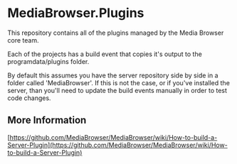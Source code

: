 MediaBrowser.Plugins
====================

This repository contains all of the plugins managed by the Media Browser core team.

Each of the projects has a build event that copies it's output to the programdata/plugins folder. 

By default this assumes you have the server repository side by side in a folder called 'MediaBrowser'. If this is not the case, or if you've installed the server, than you'll need to update the build events manually in order to test code changes.


## More Information ##

[https://github.com/MediaBrowser/MediaBrowser/wiki/How-to-build-a-Server-Plugin](https://github.com/MediaBrowser/MediaBrowser/wiki/How-to-build-a-Server-Plugin)